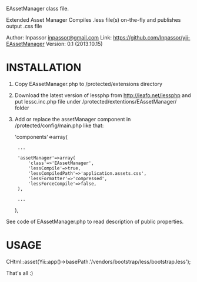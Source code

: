 EAssetManager class file.
 
Extended Asset Manager
Compiles .less file(s) on-the-fly and publishes output .css file
 
Author: Inpassor <inpassor@gmail.com>
Link: https://github.com/Inpassor/yii-EAssetManager
Version: 0.1 (2013.10.15)


INSTALLATION
============

1. Copy EAssetManager.php to /protected/extensions directory
2. Download the latest version of lessphp from http://leafo.net/lessphp and put lessc.inc.php file under /protected/extentions/EAssetManager/ folder
3. Add or replace the assetManager component in /protected/config/main.php like that:

	'components'=>array(

		...

		'assetManager'=>array(
			'class'=>'EAssetManager',
			'lessCompile'=>true,
			'lessCompiledPath'=>'application.assets.css',
			'lessFormatter'=>'compressed',
			'lessForceCompile'=>false,
		),

		...

	),

See code of EAssetManager.php to read description of public properties.


USAGE
=====

CHtml::asset(Yii::app()->basePath.'/vendors/bootstrap/less/bootstrap.less');

That's all :)
